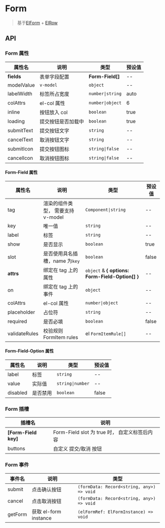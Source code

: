 # Form

> 基于[ElForm](https://element-plus.org/zh-CN/component/form.html) + [ElRow](https://element-plus.org/zh-CN/component/layout.html)

## API

### Form 属性

| 属性名     | 说明               | 类型             | 预设值 |
| ---------- | ------------------ | ---------------- | ------ |
| **fields**     | 表单字段配置       | **Form-Field[]** | --     |
| modelValue | `v-model`          | `object`         | --     |
| labelWidth | 标签所占宽度       | `number\|string` | auto   |
| colAttrs   | el-col 属性        | `number\|object` | 6      |
| inline     | 按钮放入 col       | `boolean`        | true   |
| loading    | 提交按钮是否加载中 | `boolean`        | true   |
| submitText | 提交按钮文字       | `string`         | --     |
| cancelText | 取消按钮文字       | `string`         | --     |
| submitIcon | 提交按钮图标       | `string\|false`  | --     |
| cancelIcon | 取消按钮图标       | `string\|false`  | --     |

#### Form-Field 属性

| 属性名        | 说明                              | 类型                                            | 预设值 |
| ------------- | --------------------------------- | ----------------------------------------------- | ------ |
| tag           | 渲染的组件类型， 需要支持 v-model | `Component\|string`                             | --     |
| key           | 唯一值                            | `string`                                        | --     |
| label         | 标签                              | `string`                                        | --     |
| show          | 是否显示                          | `boolean`                                       | true   |
| slot          | 是否使用具名插槽，name 为`key`    | `boolean`                                       | false  |
| **attrs**         | 绑定在 tag 上的属性               | `object` & **{ options: Form-Field-Option[] }** | --     |
| on            | 绑定在 tag 上的事件               | `object`                                        | --     |
| colAttrs      | el-col 属性                       | `number\|object`                                | --     |
| placeholder   | 占位符                            | `string`                                        | --     |
| required      | 是否必填                          | `boolean`                                       | false  |
| validateRules | 校验规则 FormItem rules           | el `FormItemRule[]`                             | --     |

#### Form-Field-Option 属性

| 属性名   | 说明     | 类型             | 预设值 |
| -------- | -------- | ---------------- | ------ |
| label    | 标签     | `string`         | --     |
| value    | 实际值   | `string\|number` | --     |
| disabled | 是否禁用 | `boolean`        | false  |

### Form 插槽

| 插槽名               | 说明                                          |
| -------------------- | --------------------------------------------- |
| **[Form-Field key]** | Form-Field slot 为 true 时， 自定义标签后内容 |
| buttons              | 自定义 提交/取消 按钮                         |

### Form 事件

| 事件名  | 说明                  | 类型                                      |
| ------- | --------------------- | ----------------------------------------- |
| submit  | 点击确认按钮          | `(formData: Record<string, any>) => void` |
| cancel  | 点击取消按钮          | `(formData: Record<string, any>) => void` |
| getForm | 获取 el-form instance | `(elFormRef: ElFormInstance) => void`     |
